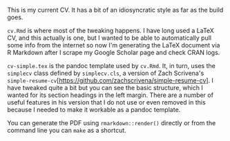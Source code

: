 This is my current CV. It has a bit of an idiosyncratic style as far as the build goes.

`cv.Rmd` is where most of the tweaking happens. I have long used a LaTeX CV, and this actually
is one, but I wanted to be able to automatically pull some info from the internet so now I'm
generating the LaTeX document via R Markdown after I scrape my Google Scholar page and check 
CRAN logs.

`cv-simple.tex` is the pandoc template used by `cv.Rmd`. It, in turn, uses the `simplecv` class
defined by `simplecv.cls`, a version of Zach Scrivena's 
`simple-resume-cv`[https://github.com/zachscrivena/simple-resume-cv]. I have tweaked quite a bit
but you can see the basic structure, which I wanted for its section headings in the left margin.
There are a number of useful features in his version that I do not use or even removed in this
because I needed to make it workable as a pandoc template.

You can generate the PDF using `rmarkdown::render()` directly or 
from the command line you can `make` as a shortcut.


